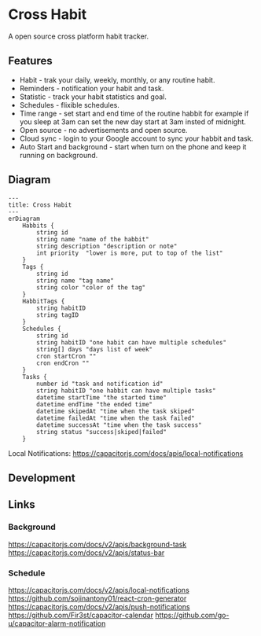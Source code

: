 # Cross Habit

A open source cross platform habit tracker.

## Features

- Habit - trak your daily, weekly, monthly, or any routine habit.
- Reminders - notification your habit and task.
- Statistic - track your habit statistics and goal.
- Schedules - flixible schedules.
- Time range - set start and end time of the routine habbit for example if you sleep at 3am can set the new day start at 3am insted of midnight.
- Open source - no advertisements and open source.
- Cloud sync - login to your Google account to sync your habbit and task.
- Auto Start and background - start when turn on the phone and keep it running on background.

## Diagram

```mermaid
---
title: Cross Habit
---
erDiagram
    Habbits {
        string id
        string name "name of the habbit"
        string description "description or note"
        int priority  "lower is more, put to top of the list"
    }
    Tags {
        string id
        string name "tag name"
        string color "color of the tag"
    }
    HabbitTags {
        string habitID
        string tagID
    }
    Schedules {
        string id
        string habitID "one habit can have multiple schedules"
        string[] days "days list of week"
        cron startCron ""
        cron endCron ""
    }
    Tasks {
        number id "task and notification id"
        string habitID "one habbit can have multiple tasks"
        datetime startTime "the started time"
        datetime endTime "the ended time"
        datetime skipedAt "time when the task skiped"
        datetime failedAt "time when the task failed"
        datetime successAt "time when the task success"
        string status "success|skiped|failed"
    }
```

Local Notifications: https://capacitorjs.com/docs/apis/local-notifications

## Development

## Links

### Background

<https://capacitorjs.com/docs/v2/apis/background-task>
<https://capacitorjs.com/docs/v2/apis/status-bar>

### Schedule

<https://capacitorjs.com/docs/v2/apis/local-notifications>
<https://github.com/sojinantony01/react-cron-generator>
<https://capacitorjs.com/docs/v2/apis/push-notifications>
<https://github.com/Fir3st/capacitor-calendar>
<https://github.com/go-u/capacitor-alarm-notification>
